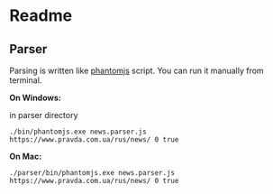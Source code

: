 # Readme

## Parser
Parsing is written like [phantomjs](http://phantomjs.org/) script. You can run it
manually from terminal.

**On Windows:**

in parser directory

`./bin/phantomjs.exe news.parser.js  https://www.pravda.com.ua/rus/news/ 0 true`

**On Mac:** 

`./parser/bin/phantomjs.exe news.parser.js  https://www.pravda.com.ua/rus/news/ 0 true`
